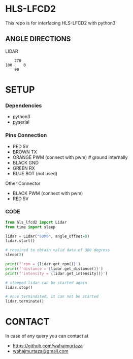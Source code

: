 # HLS-LFCD2 

This repo is for interfacing HLS-LFCD2 with python3 


##  ANGLE DIRECTIONS
		
LIDAR
		
		270
	180		0
		90


# SETUP

### Dependencies
* python3
* pyserial

### Pins Connection
* RED       5V
* BROWN     TX
* ORANGE    PWM     (connect with pwm) # ground internally
* BLACK     GND
* GREEN     RX
* BLUE      BOT     (not used)

Other Connector
* BLACK     PWM     (connect with pwm)
* RED       5V

### CODE
```python
from hls_lfcd2 import Lidar
from time import sleep

lidar = Lidar("COM6", angle_offset=0)
lidar.start()

# required to obtain valid data of 360 degress
sleep(2)

print(f'rpm = {lidar.get_rpm()}')
print(f'distance = {lidar.get_distance()}')
print(f'intensity = {lidar.get_intensity()}')

# stopped lidar can be started again
lidar.stop()

# once termindated, it can not be started
lidar.terminate()

```

# CONTACT
In case of any query you can contact at

* https://github.com/wahajmurtaza
* wahajmurtaza@gmail.com
